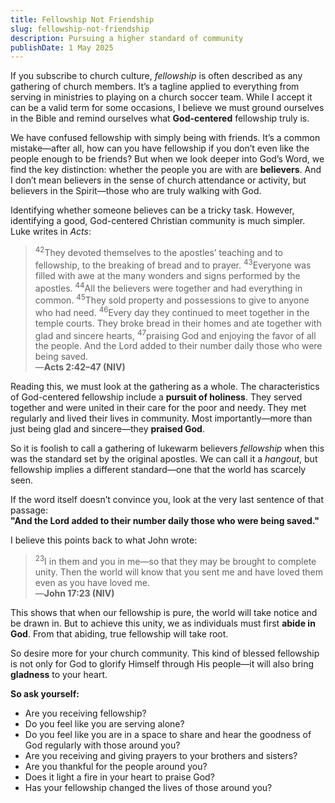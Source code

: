 ```yaml
---
title: Fellowship Not Friendship
slug: fellowship-not-friendship
description: Pursuing a higher standard of community
publishDate: 1 May 2025
---
```

If you subscribe to church culture, _fellowship_ is often described as any gathering of church members. It’s a tagline applied to everything from serving in ministries to playing on a church soccer team. While I accept it can be a valid term for some occasions, I believe we must ground ourselves in the Bible and remind ourselves what **God-centered** fellowship truly is.

We have confused fellowship with simply being with friends. It’s a common mistake—after all, how can you have fellowship if you don’t even like the people enough to be friends? But when we look deeper into God’s Word, we find the key distinction: whether the people you are with are **believers**. And I don’t mean believers in the sense of church attendance or activity, but believers in the Spirit—those who are truly walking with God.

Identifying whether someone believes can be a tricky task. However, identifying a good, God-centered Christian community is much simpler. Luke writes in _Acts_:

> <sup>42</sup>They devoted themselves to the apostles’ teaching and to fellowship, to the breaking of bread and to prayer. <sup>43</sup>Everyone was filled with awe at the many wonders and signs performed by the apostles. <sup>44</sup>All the believers were together and had everything in common. <sup>45</sup>They sold property and possessions to give to anyone who had need.  <sup>46</sup>Every day they continued to meet together in the temple courts. They broke bread in their homes and ate together with glad and sincere hearts, <sup>47</sup>praising God and enjoying the favor of all the people. And the Lord added to their number daily those who were being saved.  
> —**Acts 2:42–47 (NIV)**

Reading this, we must look at the gathering as a whole. The characteristics of God-centered fellowship include a **pursuit of holiness**. They served together and were united in their care for the poor and needy. They met regularly and lived their lives in community. Most importantly—more than just being glad and sincere—they **praised God**.

So it is foolish to call a gathering of lukewarm believers _fellowship_ when this was the standard set by the original apostles. We can call it a _hangout_, but fellowship implies a different standard—one that the world has scarcely seen.

If the word itself doesn’t convince you, look at the very last sentence of that passage:  
**"And the Lord added to their number daily those who were being saved."**

I believe this points back to what John wrote:

> <sup>23</sup>I in them and you in me—so that they may be brought to complete unity. Then the world will know that you sent me and have loved them even as you have loved me.  
> —**John 17:23 (NIV)**

This shows that when our fellowship is pure, the world will take notice and be drawn in. But to achieve this unity, we as individuals must first **abide in God**. From that abiding, true fellowship will take root.

So desire more for your church community. This kind of blessed fellowship is not only for God to glorify Himself through His people—it will also bring **gladness** to your heart.

**So ask yourself:**
- Are you receiving fellowship?
- Do you feel like you are serving alone?
- Do you feel like you are in a space to share and hear the goodness of God regularly with those around you?
- Are you receiving and giving prayers to your brothers and sisters?
- Are you thankful for the people around you?
- Does it light a fire in your heart to praise God?
- Has your fellowship changed the lives of those around you?